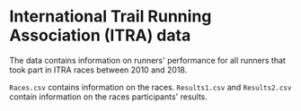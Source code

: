 # International Trail Running Association (ITRA) data

The data contains information on runners' performance for all runners that took part in ITRA races between 2010 and 2018.

`Races.csv` contains information on the races. `Results1.csv` and `Results2.csv` contain information on the races participants' results.  
